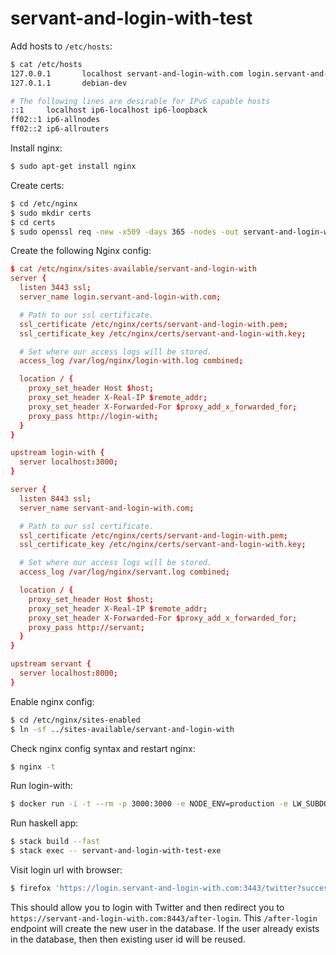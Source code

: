 # servant-and-login-with-test

Add hosts to `/etc/hosts`:

```sh
$ cat /etc/hosts
127.0.0.1       localhost servant-and-login-with.com login.servant-and-login-with.com
127.0.1.1       debian-dev

# The following lines are desirable for IPv6 capable hosts
::1     localhost ip6-localhost ip6-loopback
ff02::1 ip6-allnodes
ff02::2 ip6-allrouters
```

Install nginx:

```sh
$ sudo apt-get install nginx
```

Create certs:

```sh
$ cd /etc/nginx
$ sudo mkdir certs
$ cd certs
$ sudo openssl req -new -x509 -days 365 -nodes -out servant-and-login-with.pem -keyout servant-and-login-with.key
```

Create the following Nginx config:

```conf
$ cat /etc/nginx/sites-available/servant-and-login-with
server {
  listen 3443 ssl;
  server_name login.servant-and-login-with.com;

  # Path to our ssl certificate.
  ssl_certificate /etc/nginx/certs/servant-and-login-with.pem;
  ssl_certificate_key /etc/nginx/certs/servant-and-login-with.key;

  # Set where our access logs will be stored.
  access_log /var/log/nginx/login-with.log combined;

  location / {
    proxy_set_header Host $host;
    proxy_set_header X-Real-IP $remote_addr;
    proxy_set_header X-Forwarded-For $proxy_add_x_forwarded_for;
    proxy_pass http://login-with;
  }
}

upstream login-with {
  server localhost:3000;
}

server {
  listen 8443 ssl;
  server_name servant-and-login-with.com;

  # Path to our ssl certificate.
  ssl_certificate /etc/nginx/certs/servant-and-login-with.pem;
  ssl_certificate_key /etc/nginx/certs/servant-and-login-with.key;

  # Set where our access logs will be stored.
  access_log /var/log/nginx/servant.log combined;

  location / {
    proxy_set_header Host $host;
    proxy_set_header X-Real-IP $remote_addr;
    proxy_set_header X-Forwarded-For $proxy_add_x_forwarded_for;
    proxy_pass http://servant;
  }
}

upstream servant {
  server localhost:8000;
}
```

Enable nginx config:

```sh
$ cd /etc/nginx/sites-enabled
$ ln -sf ../sites-available/servant-and-login-with
```

Check nginx config syntax and restart nginx:

```sh
$ nginx -t
```

Run login-with:

```sh
$ docker run -i -t --rm -p 3000:3000 -e NODE_ENV=production -e LW_SUBDOMAIN=login.servant-and-login-with.com:3443 -e LW_COOKIE_DOMAIN=.servant-and-login-with.com -e LW_SESSION_SECRET=foobar -e LW_JWT_SECRET=foobarbaz -e LW_TWITTER_CONSUMERKEY=lT...hC -e LW_TWITTER_CONSUMERSECRET=q0...WK lipp/login-with
```

Run haskell app:

```sh
$ stack build --fast
$ stack exec -- servant-and-login-with-test-exe
```

Visit login url with browser:

```sh
$ firefox 'https://login.servant-and-login-with.com:3443/twitter?success=https://servant-and-login-with.com:8443/after-login&failure=http://google.com'
```

This should allow you to login with Twitter and then redirect you to
`https://servant-and-login-with.com:8443/after-login`.  This `/after-login`
endpoint will create the new user in the database.  If the user already exists
in the database, then then existing user id will be reused.
